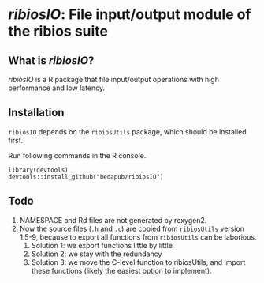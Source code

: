 *ribiosIO*: File input/output module of the ribios suite
===

## What is *ribiosIO*?

*ribiosIO* is a R package that file input/output operations with high performance and low latency.


## Installation

`ribiosIO` depends on the `ribiosUtils` package, which should be installed first.

Run following commands in the R console.

```{R}
library(devtools)
devtools::install_github("bedapub/ribiosIO")
```

## Todo

1. NAMESPACE and Rd files are not generated by roxygen2.
1. Now the source files (`.h` and `.c`) are copied from `ribiosUtils` version 1.5-9, because to export all functions from `ribiosUtils` can be laborious.
    1. Solution 1: we export functions little by little
    2. Solution 2: we stay with the redundancy
    3. Solution 3: we move the C-level function to ribiosUtils, and import these functions (likely the easiest option to implement).
